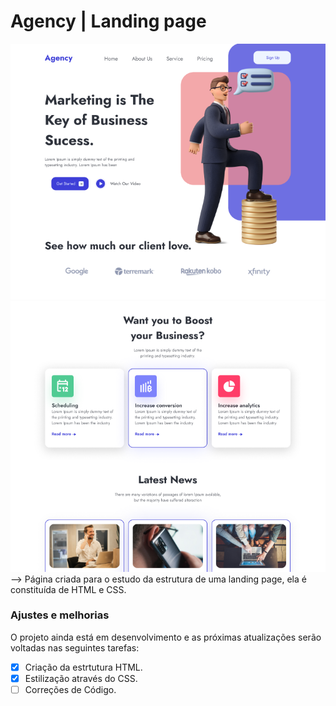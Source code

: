 # Agency | Landing page

<div style="{display: flex}">
<img src="https://github.com/gislaineamaro/agency-landing-page/blob/main/src/assets/print_page01.png" alt="imagem de exemplo da aparência da página" style="{width: 300px; height: 300px;}">
<img src="https://github.com/gislaineamaro/agency-landing-page/blob/main/src/assets/print_page02.png" alt="imagem de exemplo da aparência da página" style="{width: 300px; height: 300px;}">
</div>
--> Página criada para o estudo da estrutura de uma landing page, ela é constituída de HTML e CSS.

### Ajustes e melhorias

O projeto ainda está em desenvolvimento e as próximas atualizações serão voltadas nas seguintes tarefas:

- [x] Criação da estrtutura HTML.
- [x] Estilização através do CSS.
- [ ] Correções de Código.
